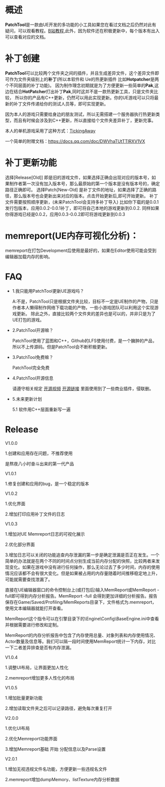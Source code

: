 # 概述
**PatchTool**是一款由UE开发的多功能的小工具如果您在看过文档之后仍然对此有疑问，可以观看教程。[B站教程](https://www.bilibili.com/video/BV1Cs8AeEEfL/),此外，因为软件还在积极更新中，每个版本有出入可以查看对应的文档。

# 补丁创建
**PatchTool**可以比较两个文件夹之间的插件，并且生成差异文件，这个差异文件即可作为文件夹级别上的**补丁**(所以本软件和 Ue的热更新插件 比如**Hotpatcher**是两个不同层面的补丁功能)。
因为制作理念初期就是为了方便更新一些简单的**Pak**,这边在结合**HotPatcher**打出补丁**Pak**,同时这并不是一款热更新工具，只是文件夹比较，
所以你的产品有C++更新，仍然可以用此实现更新。你的UE游戏可以只将最新的补丁文件传递给你的测试人员等，即可实现更新。

因为本人的游戏只需要给身边的朋友测试，所以无需搭建一个服务器执行热更新类型，而且有时候会涉及到C++更新，所以直接给个文件夹差异补丁，更新完事。

本人的单机游戏采用了这种方式：[TickingAway](https://docs.qq.com/sheet/DWUZLYUJtSUtGbnhK?tab=BB08J2)

一个简单的附赠文档：https://docs.qq.com/doc/DWVhaTUtTTlRXV1VX

# 补丁更新功能
选择[Release[Old]] 即是旧的游戏文件，如果选择正确会出现对应的版本号，如果制作者第一次没有加入版本号，那么最原始的第一个版本是没有版本号的，确定路径正确即可。
选择Patch[New-Old] 是补丁文件的地址，如果选择了正确的路径，那么版本号也会更新出来对应的版本。点击开始更新后,即可开始更新。
补丁文件需要按照顺序更新，(未来PatchTool会支持多补丁导入)
比如你下载的是0.0.1发行包版本，应用0.0.2-0.0.1补丁，即可将自己本地的游戏更新到0.0.2.
同样如果你得游戏已经是0.0.2，应用0.0.3-0.0.2即可将游戏更新到0.0.3

# memreport(UE内存可视化分析)：
memreport在打包Development后使用是最好的，如果在Editor使用可能会受到编辑器加载内存的影响。


# FAQ

* 1.我只能用PatchTool更新UE游戏吗？

    A:不是，PatchTool只是根据文件夹比较，目标不一定是UE制作的产物，只是作者本人懒得制作网络下载功能的产物，一些小游戏团队可以利用这个实现游戏更新。
除此之外，直接比较两个文件夹的差异也是可以的，并非只是为了UE打包的游戏。

* 2.PatchTool开源嘛？
  
    PatchTool使用了蓝图和C++，Github的LFS使用付费，是一个臃肿的产品，所以不上传源码。但是PatchTool会不断积极更新。

* 3.PatchTool免费嘛？

    PatchTool完全免费

* 4.PatchTool开源信息
  
    请遵守相关规定
[开源视频](https://www.bilibili.com/video/BV1jKEoznEi9)
[开源链接](https://pan.baidu.com/s/1as5RrazTPWztxxwW0U_4Gw?pwd=kbgb)
里面使用到了一些商业插件，侵联删。

* 5.未来更新计划
  
  5.1 软件用C++层面重新写一遍


# Release

V1.0.0

1.创建和应用存在问题，不推荐使用

是熬夜八小时奋斗出来的第一代产品

V1.0.1

1.修复创建和应用的bug，是一个稳定的版本

V1.0.2

1.优化界面

2.增加打印应用补丁文件的日志

V1.0.3

1.增加对UE Memreport日志的可视化展示

2.优化部分界面

3.增加日志可以关闭的功能追查内存泄漏的第一步是确定泄漏是否正在发生。一个简单的办法就是在两个不同的时间点分别生成当前内存分配的快照，比较两者来发现变化。如果在游戏中没有进行任何操作，那么无论过去了多少时间，内存的使用情况应该都不会有很大变化。但是如果被占用的内存量随着时间推移稳定地上升，可能就需要查找泄漏了。

直接在UE编辑器窗口的命令控制台上(或打包后)输入MemReport或MemReport -full即可得到内存分析报告。MemReport -full 会得到更加详细的分析报告。报告保存在Game/Saved/Profiling/MemReports目录下，文件格式为.memreport，使用文本编辑器就能打开查看。

MemReport这个指令可以在引擎目录下的\Engine\Config\BaseEngine.ini中查看并根据需要进行修改和定制。

MemReport的内存分析报告中包含了内存使用总量、对象列表和内存使用情况、Actor数量及信息等。我们可以隔一段时间使用MemReport统计一下内存，对比一下二者差异排查是否有内存泄漏。

V1.0.4

1.调整UI布局，让界面更加人性化

2.memreport增加更多人性化的布局

V1.0.5

1.增加批量更新功能

2.增加读取文件夹之后可以记录路径，避免每次重复打开

V2.0.0

1.优化UI布局

2.优化Memreport功能界面

3.增加Memreport基础 开始 分配信息以及Parse设置

V2.0.1

1.增加无视违规文件名功能，方便更新一些违规名文件

2.memreport增加dumpMemory、listTexture内存分析数据


